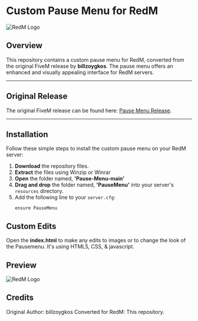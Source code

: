 # Custom Pause Menu for RedM

![RedM Logo](https://cdn2.steamgriddb.com/icon/eb06b9db06012a7a4179b8f3cb5384d3/32/256x256.png)

## Overview

This repository contains a custom pause menu for RedM, converted from the original FiveM release by **billzoygkos**. The pause menu offers an enhanced and visually appealing interface for RedM servers.

---

## Original Release

The original FiveM release can be found here: [Pause Menu Release](https://forum.cfx.re/t/release-pause-menu/4919651).

---

## Installation

Follow these simple steps to install the custom pause menu on your RedM server:

1. **Download** the repository files.
2. **Extract** the files using Winzip or Winrar
3. **Open** the folder named, **'Pause-Menu-main'**
4. **Drag and drop** the folder named, **'PauseMenu'** into your server's `resources` directory.
5. Add the following line to your `server.cfg`:
   ```plaintext
   ensure PauseMenu

## Custom Edits
Open the **index.html** to make any edits to images or to change the look of the Pausemenu.
It's using HTML5, CSS, & javascript.

## Preview
![RedM Logo](https://files.catbox.moe/3wvsua.png)


## Credits
Original Author: billzoygkos
Converted for RedM: This repository.
